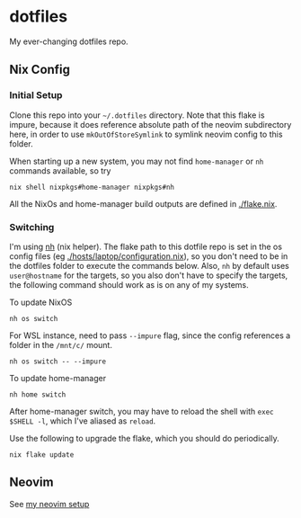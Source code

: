 # dotfiles

My ever-changing dotfiles repo.

## Nix Config

### Initial Setup

Clone this repo into your `~/.dotfiles` directory.
Note that this flake is impure, because it does reference absolute path of the neovim subdirectory here, in order to use `mkOutOfStoreSymlink` to symlink neovim config to this folder.

When starting up a new system, you may not find `home-manager` or `nh` commands available, so try

```shell
nix shell nixpkgs#home-manager nixpkgs#nh
```

All the NixOs and home-manager build outputs are defined in [./flake.nix](./flake.nix).

### Switching

I'm using [nh](https://github.com/viperML/nh) (nix helper).
The flake path to this dotfile repo is set in the os config files (eg [./hosts/laptop/configuration.nix](./hosts/laptop/configuration.nix)), so you don't need to be in the dotfiles folder to execute the commands below.
Also, `nh` by default uses `user@hostname` for the targets, so you also don't have to specify the targets, the following command should work as is on any of my systems.

To update NixOS

```shell
nh os switch
```

For WSL instance, need to pass `--impure` flag, since the config references a folder in the `/mnt/c/` mount.

```shell
nh os switch -- --impure
```

To update home-manager

```shell
nh home switch
```

After home-manager switch, you may have to reload the shell with `exec $SHELL -l`, which I've aliased as `reload`.

Use the following to upgrade the flake, which you should do periodically.

```shell
nix flake update
```

## Neovim

See [my neovim setup](./modules/features/neovim/README.md)
